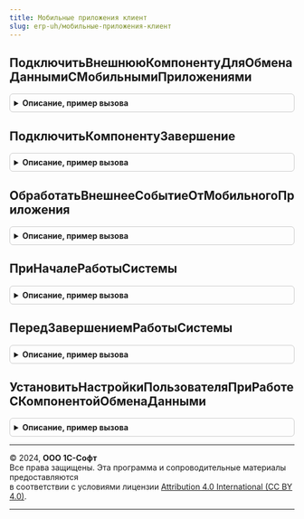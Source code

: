 ```yaml
---
title: Мобильные приложения клиент
slug: erp-uh/мобильные-приложения-клиент
---
```



## ПодключитьВнешнююКомпонентуДляОбменаДаннымиСМобильнымиПриложениями
<details style="margin: 1em 0; padding: 0.5em; border: 1px solid #ccc; border-radius: 6px;">

<summary style="font-weight: bold; cursor: pointer;">Описание, пример вызова</summary>

```bsl

// Выполняет подключение внешней компоненты MAppDataExch для обмена данными с мобильными приложениями.
//
Процедура ПодключитьВнешнююКомпонентуДляОбменаДаннымиСМобильнымиПриложениями() Экспорт
```

Пример вызова
```bsl
МобильныеПриложенияКлиент.ПодключитьВнешнююКомпонентуДляОбменаДаннымиСМобильнымиПриложениями() 
```
</details>

## ПодключитьКомпонентуЗавершение
<details style="margin: 1em 0; padding: 0.5em; border: 1px solid #ccc; border-radius: 6px;">

<summary style="font-weight: bold; cursor: pointer;">Описание, пример вызова</summary>

```bsl

Процедура ПодключитьКомпонентуЗавершение(Результат, ДополнительныеПараметры) Экспорт
```

Пример вызова
```bsl
МобильныеПриложенияКлиент.ПодключитьКомпонентуЗавершение(Результат, ДополнительныеПараметры) 
```
</details>

## ОбработатьВнешнееСобытиеОтМобильногоПриложения
<details style="margin: 1em 0; padding: 0.5em; border: 1px solid #ccc; border-radius: 6px;">

<summary style="font-weight: bold; cursor: pointer;">Описание, пример вызова</summary>

```bsl

// Выполняет обработку внешнего события, полученного от мобильного приложения
//
// Параметры:
//  Источник - Строка - строка, описывающая источник
//  Событие - Строка - строка,  идентифицирующая конкретное событие
//	Данные - Строка - данные, полученные в рамках события.
//
Процедура ОбработатьВнешнееСобытиеОтМобильногоПриложения(Источник, Событие, Данные) Экспорт
```

Пример вызова
```bsl
МобильныеПриложенияКлиент.ОбработатьВнешнееСобытиеОтМобильногоПриложения(Источник, Событие, Данные) 
```
</details>

## ПриНачалеРаботыСистемы
<details style="margin: 1em 0; padding: 0.5em; border: 1px solid #ccc; border-radius: 6px;">

<summary style="font-weight: bold; cursor: pointer;">Описание, пример вызова</summary>

```bsl

// Выполняет необходимые действия, связанные с мобильными приложениями, при старте системы.
//
Процедура ПриНачалеРаботыСистемы() Экспорт
```

Пример вызова
```bsl
МобильныеПриложенияКлиент.ПриНачалеРаботыСистемы() 
```
</details>

## ПередЗавершениемРаботыСистемы
<details style="margin: 1em 0; padding: 0.5em; border: 1px solid #ccc; border-radius: 6px;">

<summary style="font-weight: bold; cursor: pointer;">Описание, пример вызова</summary>

```bsl

// Выполняется перед интерактивном завершении работы пользователя с областью данных или в локальном режиме.
//
Процедура ПередЗавершениемРаботыСистемы() Экспорт
```

Пример вызова
```bsl
МобильныеПриложенияКлиент.ПередЗавершениемРаботыСистемы() 
```
</details>

## УстановитьНастройкиПользователяПриРаботеСКомпонентойОбменаДанными
<details style="margin: 1em 0; padding: 0.5em; border: 1px solid #ccc; border-radius: 6px;">

<summary style="font-weight: bold; cursor: pointer;">Описание, пример вызова</summary>

```bsl

// Устанавливает компоненте обмена данными настройки, определенные для текущего пользователя.
//
Процедура УстановитьНастройкиПользователяПриРаботеСКомпонентойОбменаДанными() Экспорт
```

Пример вызова
```bsl
МобильныеПриложенияКлиент.УстановитьНастройкиПользователяПриРаботеСКомпонентойОбменаДанными() 
```
</details>

---

© 2024, **ООО 1С-Софт**  
Все права защищены. Эта программа и сопроводительные материалы предоставляются  
в соответствии с условиями лицензии [Attribution 4.0 International (CC BY 4.0)](https://creativecommons.org/licenses/by/4.0/legalcode).

---
